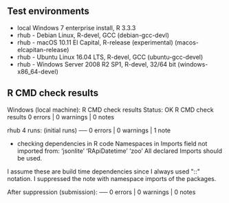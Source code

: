 ## Test environments
* local Windows 7 enterprise install, R 3.3.3
* rhub - Debian Linux, R-devel, GCC (debian-gcc-devl)
* rhub - macOS 10.11 El Capital, R-release (experimental) (macos-elcapitan-release)
* rhub - Ubuntu Linux 16.04 LTS, R-devel, GCC (ubuntu-gcc-devel)
* rhub - Windows Server 2008 R2 SP1, R-devel, 32/64 bit (windows-x86_64-devel)

## R CMD check results

Windows (local machine):
R CMD check results
Status: OK
R CMD check results
0 errors | 0 warnings | 0 notes

rhub 4 runs: (initial runs)
── 0 errors | 0 warnings  | 1 note  
*  checking dependencies in R code
   Namespaces in Imports field not imported from:
     ‘jsonlite’ ‘RApiDatetime’ ‘zoo’
     All declared Imports should be used.

I assume these are build time dependencies since I always
used "::" notation.
I suppressed the note with namespace imports of the packages.

After suppression (submission):
── 0 errors | 0 warnings | 0 notes
